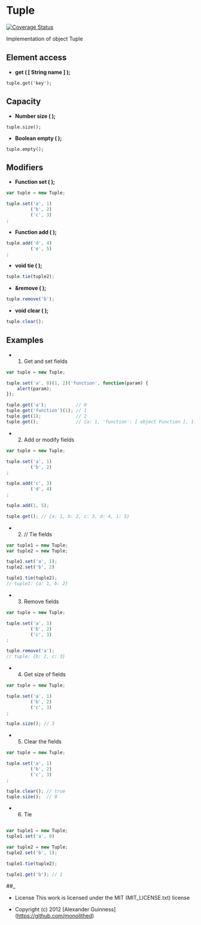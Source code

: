# Tuple

[![Coverage Status](https://coveralls.io/repos/monolithed/Tuples/badge.png)](https://coveralls.io/r/monolithed/Tuples)

Implementation of object Tuple

## Element access

* **get ( [ String name ] );**<br />

```javascrip
tuple.get('key');
```

## Capacity

* **Number size ( );**<br />

```javascrip
tuple.size();
```

* **Boolean empty ( );**<br />

```javascrip
tuple.empty();
```

## Modifiers

* **Function set ( );**<br />

```javascript
var tuple = new Tuple;

tuple.set('a', 1)
         ('b', 2)
         ('c', 3)
;
```

* **Function add ( );**<br />

```javascript
tuple.add('d', 4)
         ('e', 5)
;
```

* **void tie ( );**<br />

```javascript
tuple.tie(tuple2);
```

* **&remove ( );**<br />

```javascript
tuple.remove('b');
```

* **void clear ( );**<br />

```javascript
tuple.clear();
```

## Examples

* 1. Get and set fields

```javascript
var tuple = new Tuple;

tuple.set('a', 0)(1, 2)('function', function(param) {
	alert(param);
});

tuple.get('a');           // 0
tuple.get('function')(1); // 1
tuple.get(1);             // 2
tuple.get();              // {a: 1, 'function': [ object Function ], 1: 2}
```


* 2. Add or modify fields

```javascript
var tuple = new Tuple;

tuple.set('a', 1)
         ('b', 2)
;

tuple.add('c', 3)
         ('d', 4)
;

tuple.add(1, 5);

tuple.get(); // {a: 1, b: 2, c: 3, d: 4, 1: 5}
```

* 2. // Tie fields

```javascript
var tuple1 = new Tuple;
var tuple2 = new Tuple;

tuple1.set('a', 1);
tuple2.set('b', 2)

tuple1.tie(tuple2);
// tuple1: {a: 1, b: 2}
```

* 3. Remove fields

```javascript
var tuple = new Tuple;

tuple.set('a', 1)
         ('b', 2)
         ('c', 3)
;

tuple.remove('a');
// tuple: {b: 2, c: 3}
```


* 4. Get size of fields

```javascript
var tuple = new Tuple;

tuple.set('a', 1)
         ('b', 2)
         ('c', 3)
;

tuple.size(); // 3
```

* 5. Clear the fields

```javascript
var tuple = new Tuple;

tuple.set('a', 1)
         ('b', 2)
         ('c', 3)
;

tuple.clear(); // true
tuple.size();  // 0
```

* 6. Tie

```javascript

var tuple1 = new Tuple;
tuple1.set('a', 0)

var tuple2 = new Tuple;
tuple2.set('b', 1);

tuple1.tie(tuple2);

tuple1.get('b'); // 1
```


##_

* License
   This work is licensed under the MIT (MIT_LICENSE.txt) license

* Copyright (c) 2012 [Alexander Guinness] (https://github.com/monolithed)
